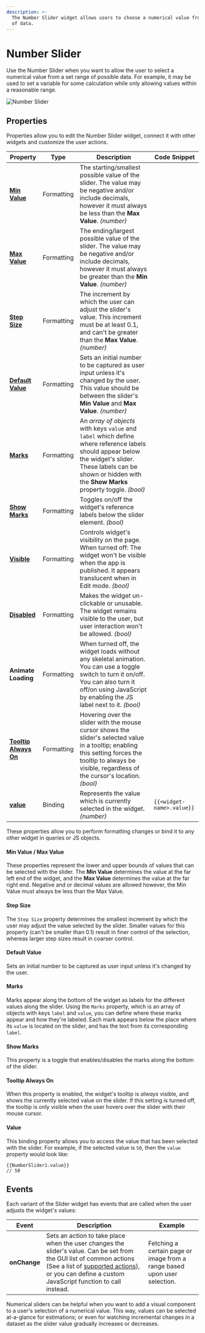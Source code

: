 ```yaml
---
description: >-
  The Number Slider widget allows users to choose a numerical value from a range
  of data.
---
```


# Number Slider

Use the Number Slider when you want to allow the user to select a numerical value from a set range of possible data. For example, it may be used to set a variable for some calculation while only allowing values within a reasonable range.

![Number Slider](</img/as_number.png>)

## Properties

Properties allow you to edit the Number Slider widget, connect it with other widgets and customize the user actions.

| Property                                                            | Type       | Description                                                                                                                                                                                                            | Code Snippet              |
| ------------------------------------------------------------------- | ---------- | ---------------------------------------------------------------------------------------------------------------------------------------------------------------------------------------------------------------------- | ------------------------- |
| [**Min Value**](./number-slider.md#min-value--max-value)       | Formatting | The starting/smallest possible value of the slider. The value may be negative and/or include decimals, however it must always be less than the **Max Value**. _(number)_                                               |                           |
| [**Max Value**](./number-slider.md#min-value--max-value)       | Formatting | The ending/largest possible value of the slider. The value may be negative and/or include decimals, however it must always be greater than the **Min Value**. _(number)_                                               |                           |
| [**Step Size**](./number-slider.md#step-size)                 | Formatting | The increment by which the user can adjust the slider's value. This increment must be at least 0.1, and can't be greater than the **Max Value**. _(number)_                                                            |                           |
| [**Default Value**](./number-slider.md#default-value)         | Formatting | Sets an initial number to be captured as user input unless it's changed by the user. This value should be between the slider's **Min Value** and **Max Value**. _(number)_                                             |                           |
| [**Marks**](./number-slider.md#marks)                         | Formatting | An _array of objects_ with keys `value` and `label` which define where reference labels should appear below the widget's slider. These labels can be shown or hidden with the **Show Marks** property toggle. _(bool)_ |                           |
| [**Show Marks**](./number-slider.md#show-marks)               | Formatting | Toggles on/off the widget's reference labels below the slider element. _(bool)_                                                                                                                                        |                           |
| [**Visible**](../#visible)                                  | Formatting | Controls widget's visibility on the page. When turned off: The widget won't be visible when the app is published. It appears translucent when in Edit mode. _(bool)_                                                   |                           |
| [**Disabled**](../#disabled)                                | Formatting | Makes the widget un-clickable or unusable. The widget remains visible to the user, but user interaction won't be allowed. _(bool)_                                                                                     |                           |
| **Animate Loading**                                                 | Formatting | When turned off, the widget loads without any skeletal animation. You can use a toggle switch to turn it on/off. You can also turn it off/on using JavaScript by enabling the JS label next to it. _(bool)_            |                           |
| [**Tooltip Always On**](./number-slider.md#tooltip-always-on) | Formatting | Hovering over the slider with the mouse cursor shows the slider's selected value in a tooltip; enabling this setting forces the tooltip to always be visible, regardless of the cursor's location. _(bool)_            |                           |
| [**value**](./number-slider.md#value)                         | Binding    | Represents the value which is currently selected in the widget. _(number)_                                                                                                                                             | `{{<widget-name>.value}}` |

These properties allow you to perform formatting changes or bind it to any other widget in queries or JS objects.

#### Min Value / Max Value

These properties represent the lower and upper bounds of values that can be selected with the slider. The **Min Value** determines the value at the far left end of the widget, and the **Max Value** determines the value at the far right end. Negative and or decimal values are allowed however, the Min Value must always be less than the Max Value.

<YoutubeEmbed videoId="VphLW50YPKo" title="Min Value/Max Value" caption="Min Value/Max Value"/>


#### Step Size

The `Step Size` property determines the smallest increment by which the user may adjust the value selected by the slider. Smaller values for this property (can't be smaller than 0.1) result in finer control of the selection, whereas larger step sizes result in coarser control.

<YoutubeEmbed videoId="mecwJ-D49gU" title="Step Size" caption="Step Size"/>

#### Default Value

Sets an initial number to be captured as user input unless it's changed by the user.

<YoutubeEmbed videoId="GOQ0SguBbp0" title="Default Value" caption="Default Value"/>

#### Marks

Marks appear along the bottom of the widget as labels for the different values along the slider. Using the `Marks` property, which is an array of objects with keys `label` and `value`, you can define where these marks appear and how they're labeled. Each mark appears below the place where its `value` is located on the slider, and has the text from its corresponding `label`.

<YoutubeEmbed videoId="9lkNIjJ8EFs" title="Marks" caption="Marks"/>

#### Show Marks

This property is a toggle that enables/disables the marks along the bottom of the slider.

<YoutubeEmbed videoId="-4DS16RBkeI" title="Show Marks" caption="Show Marks"/>

#### Tooltip Always On

When this property is enabled, the widget's tooltip is _always_ visible, and shows the currently selected value on the slider. If this setting is turned off, the tooltip is only visible when the user hovers over the slider with their mouse cursor.

<YoutubeEmbed videoId="mtlqTYBplqk" title="Tooltip Always On" caption="Tooltip Always On"/>

#### Value

This binding property allows you to access the value that has been selected with the slider. For example, if the selected value is `50`, then the `value` property would look like:

```
{{NumberSlider1.value}}
// 50
```

<YoutubeEmbed videoId="AD89aGY2Kwc" title="Value" caption="Value"/>

## Events

Each variant of the Slider widget has events that are called when the user adjusts the widget's values:

| Event        | Description                                                                                                                                                                                                                                                                                       | Example                                                                  |
| ------------ | ------------------------------------------------------------------------------------------------------------------------------------------------------------------------------------------------------------------------------------------------------------------------------------------------- | ------------------------------------------------------------------------ |
| **onChange** | Sets an action to take place when the user changes the slider's value. Can be set from the GUI list of common actions (See a list of [supported actions](/reference/appsmith-framework/widget-actions/README.md)), or you can define a custom JavaScript function to call instead. | Fetching a certain page or image from a range based upon user selection. |

Numerical sliders can be helpful when you want to add a visual component to a user's selection of a numerical value. This way, values can be selected at-a-glance for estimations; or even for watching incremental changes in a dataset as the slider value gradually increases or decreases.
